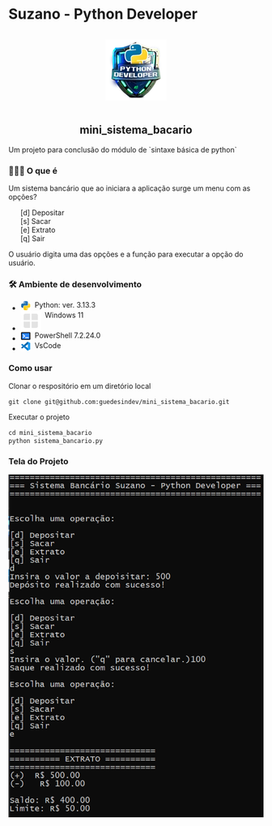 # Suzano - Python Developer

<div style="display:flex; flex-direction: column; align-items:center">

![image](./assets/images/logo_bootcamp.png)

## mini_sistema_bacario

</div>
Um projeto para conclusão do módulo de `sintaxe básica de python`

### 👨🏽‍💻 O que é

Um sistema bancário que ao iniciara a aplicação surge um menu com as opções?
<ul style="list-style:none">
<li>[d] Depositar</li>
<li>[s] Sacar</li>
<li>[e] Extrato</li>
<li>[q] Sair</li>
</ul>

O usuário digita uma das opções e a função para executar a opção do usuário.

### 🛠️ Ambiente de desenvolvimento

- <span style="display:flex; align-itens: center; gap:8px"><img src="./assets/images/python-svgrepo-com.svg" width=20>Python: ver. 3.13.3</span>
- <span style="display:flex; align-itens: center; gap:8px">![windows](./assets/images/window_20dp_E3E3E3.svg) Windows 11</span>
- <span style="display:flex; align-itens: center; gap:8px"><img src="./assets/images/terminal-svgrepo-com.svg" width=20> PowerShell 7.2.24.0</span>
- <span style="display:flex; align-itens:center; gap:8px"><img src="./assets/images/vscode-svgrepo-com.svg" width="20" height="20" alt="VSCode Icon"> VsCode</span>

### Como usar

Clonar o respositório em um diretório local

```ssh
git clone git@github.com:guedesindev/mini_sistema_bacario.git
```

Executar o projeto

```ssh
cd mini_sistema_bacario
python sistema_bancario.py
```

### Tela do Projeto

![tela-projeto](./assets/images/tela_projeto.png)
